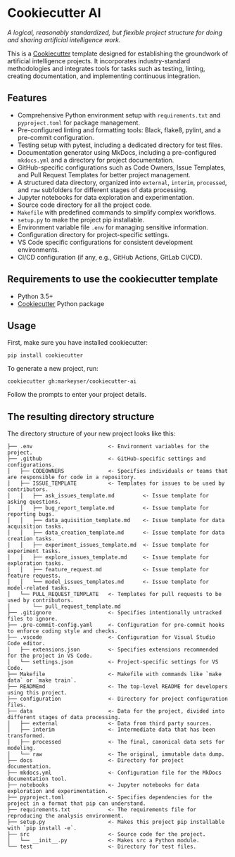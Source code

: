 # Cookiecutter AI

_A logical, reasonably standardized, but flexible project structure for doing
and sharing artificial intelligence work._

This is a
[Cookiecutter](https://cookiecutter.readthedocs.io/en/latest/readme.html)
template designed for establishing the groundwork of artificial intelligence
projects. It incorporates industry-standard methodologies and integrates tools
for tasks such as testing, linting, creating documentation, and implementing
continuous integration.

## Features

- Comprehensive Python environment setup with `requirements.txt` and
  `pyproject.toml` for package management.
- Pre-configured linting and formatting tools: Black, flake8, pylint, and a
  pre-commit configuration.
- Testing setup with pytest, including a dedicated directory for test files.
- Documentation generator using MkDocs, including a pre-configured `mkdocs.yml`
  and a directory for project documentation.
- GitHub-specific configurations such as Code Owners, Issue Templates, and Pull
  Request Templates for better project management.
- A structured data directory, organized into `external`, `interim`,
  `processed`, and `raw` subfolders for different stages of data processing.
- Jupyter notebooks for data exploration and experimentation.
- Source code directory for all the project code.
- `Makefile` with predefined commands to simplify complex workflows.
- `setup.py` to make the project pip installable.
- Environment variable file `.env` for managing sensitive information.
- Configuration directory for project-specific settings.
- VS Code specific configurations for consistent development environments.
- CI/CD configuration (if any, e.g., GitHub Actions, GitLab CI/CD).

## Requirements to use the cookiecutter template

- Python 3.5+
- [Cookiecutter](https://cookiecutter.readthedocs.io/en/latest/readme.html)
  Python package

## Usage

First, make sure you have installed cookiecutter:

```shell
pip install cookiecutter
```

To generate a new project, run:

```shell
cookiecutter gh:markeyser/cookiecutter-ai
```

Follow the prompts to enter your project details.

## The resulting directory structure

The directory structure of your new project looks like this:

```text
├── .env                        <- Environment variables for the project.
├── .github                     <- GitHub-specific settings and configurations.
│   ├── CODEOWNERS              <- Specifies individuals or teams that are responsible for code in a repository.
│   ├── ISSUE_TEMPLATE          <- Templates for issues to be used by contributors.
│   │   ├── ask_issues_template.md         <- Issue template for asking questions.
│   │   ├── bug_report_template.md         <- Issue template for reporting bugs.
│   │   ├── data_aquisition_template.md    <- Issue template for data acquisition tasks.
│   │   ├── data_creation_template.md      <- Issue template for data creation tasks.
│   │   ├── experiment_issues_template.md  <- Issue template for experiment tasks.
│   │   ├── explore_issues_template.md     <- Issue template for exploration tasks.
│   │   ├── feature_request.md             <- Issue template for feature requests.
│   │   └── model_issues_templates.md      <- Issue template for model-related tasks.
│   └── PULL_REQUEST_TEMPLATE   <- Templates for pull requests to be used by contributors.
│       └── pull_request_template.md
├── .gitignore                  <- Specifies intentionally untracked files to ignore.
├── .pre-commit-config.yaml     <- Configuration for pre-commit hooks to enforce coding style and checks.
├── .vscode                     <- Configuration for Visual Studio Code editor.
│   ├── extensions.json         <- Specifies extensions recommended for the project in VS Code.
│   └── settings.json           <- Project-specific settings for VS Code.
├── Makefile                    <- Makefile with commands like `make data` or `make train`.
├── READMEmd                    <- The top-level README for developers using this project.
├── configuration               <- Directory for project configuration files.
├── data                        <- Data for the project, divided into different stages of data processing.
│   ├── external                <- Data from third party sources.
│   ├── interim                 <- Intermediate data that has been transformed.
│   ├── processed               <- The final, canonical data sets for modeling.
│   └── raw                     <- The original, immutable data dump.
├── docs                        <- Directory for project documentation.
├── mkdocs.yml                  <- Configuration file for the MkDocs documentation tool.
├── notebooks                   <- Jupyter notebooks for data exploration and experimentation.
├── pyproject.toml              <- Specifies dependencies for the project in a format that pip can understand.
├── requirements.txt            <- The requirements file for reproducing the analysis environment.
├── setup.py                    <- Makes this project pip installable with `pip install -e`.
├── src                         <- Source code for the project.
│   └── __init__.py             <- Makes src a Python module.
└── test                        <- Directory for test files.
```

